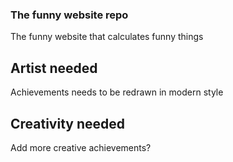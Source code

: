 ### The funny website repo
The funny website that calculates funny things

## Artist needed

Achievements needs to be redrawn in modern style

## Creativity needed
Add more creative achievements?